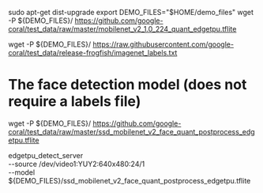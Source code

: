 sudo apt-get dist-upgrade
export DEMO_FILES="$HOME/demo_files"
wget -P ${DEMO_FILES}/ https://github.com/google-coral/test_data/raw/master/mobilenet_v2_1.0_224_quant_edgetpu.tflite

wget -P ${DEMO_FILES}/ https://raw.githubusercontent.com/google-coral/test_data/release-frogfish/imagenet_labels.txt

# The face detection model (does not require a labels file)
wget -P ${DEMO_FILES}/ https://github.com/google-coral/test_data/raw/master/ssd_mobilenet_v2_face_quant_postprocess_edgetpu.tflite

edgetpu_detect_server \
--source /dev/video1:YUY2:640x480:24/1  \
--model ${DEMO_FILES}/ssd_mobilenet_v2_face_quant_postprocess_edgetpu.tflite
